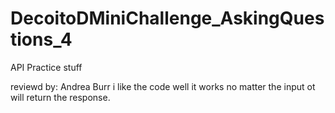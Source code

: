 # DecoitoDMiniChallenge_AskingQuestions_4

API Practice stuff

 reviewd by: Andrea Burr i like the code well it works no matter the input ot will return the response.
